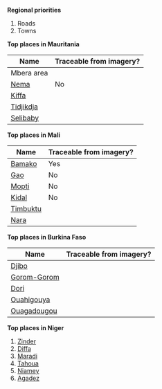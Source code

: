 **Regional priorities**  
1. Roads  
2. Towns  

**Top places in Mauritania**  

**Name** | **Traceable from imagery?** |
--- | ---
Mbera area    |
[Nema](http://smit1678.github.com/compare-map/#16.634218156697948,-7.2894287109375,10)           | No
[Kiffa](http://smit1678.github.com/compare-map/#16.5684158228002,-11.3323974609375,10)           |
[Tidjikdja](http://smit1678.github.com/compare-map/#18.458116799979834,-11.479339599609375,10)   | 
[Selibaby](http://smit1678.github.com/compare-map/#15.177849598960828,-12.231903076171875,11)    | 

**Top places in Mali**  

**Name** | **Traceable from imagery?** |
--- | ---
[Bamako](http://smit1678.github.com/compare-map/#12.619902391202384,-7.998046875,11)             |Yes
[Gao](http://smit1678.github.com/compare-map/#16.26296475168935,-0.05218505859375,12)           |No
[Mopti](http://smit1678.github.com/compare-map/#14.499256024226487,-4.219951629638672,13)       |No
[Kidal](http://smit1678.github.com/compare-map/#18.43450478075634,1.410369873046875,12)         |No
[Timbuktu](http://smit1678.github.com/compare-map/#16.71282233768074,-3.01025390625,11)         |
[Nara](http://smit1678.github.com/compare-map/#15.204190033570118,-7.2784423828125,12)          |

**Top places in Burkina Faso**  

**Name** | **Traceable from imagery?** |
--- | ---
[Djibo](http://smit1678.github.com/compare-map/#14.050165065351221,-0.061798095703125,12)        |
[Gorom-Gorom](http://smit1678.github.com/compare-map/#14.429526639732291,-0.245819091796875,12)  |  
[Dori](http://smit1678.github.com/compare-map/#14.085882077197535,-1.63421630859375,13)          |
[Ouahigouya](http://smit1678.github.com/compare-map/#12.373706441977669,-1.5432357788085938,12)  |
[Ouagadougou](http://smit1678.github.com/compare-map/#13.56765386529802,-2.4145889282226562,13)  | 

**Top places in Niger**     
1. [Zinder](http://smit1678.github.com/compare-map/#13.792905546782213,8.945960998535156,12)  
2. [Diffa](http://smit1678.github.com/compare-map/#13.334588374829778,12.612133026123047,13)  
3. [Maradi](http://smit1678.github.com/compare-map/#13.53886688689105,7.1006011962890625,11)  
4. [Tahoua](http://smit1678.github.com/compare-map/#14.875944073464613,5.273094177246094,12)  
5. [Niamey](http://smit1678.github.com/compare-map/#13.521676479105523,2.110748291015625,12)  
6. [Agadez](http://smit1678.github.com/compare-map/#16.94302128350981,7.936592102050781,12)  